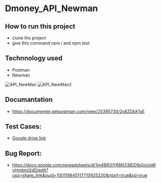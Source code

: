 # Dmoney_API_Newman

## How to run this project
- clone the project
- give this command  npm  i  and  npm test

## Technnology used
- Postman
- Newman

![API_NewMan](https://user-images.githubusercontent.com/28690228/214348843-b2851868-7c70-46df-9370-6e104ed255b5.png)
![API_NewMan2](https://user-images.githubusercontent.com/28690228/214348861-0f4a627f-8114-4a0e-8fd8-f68e4f3b9926.png)


## Documantation
 - https://documenter.getpostman.com/view/25395730/2s8ZDbX1sE
 
## Test Cases:
- [Google drive link](https://docs.google.com/spreadsheets/d/1WvKZe_UNduP8C44cVpNdVmLjLLCePUnh/edit?usp=share_link&ouid=100119845117710925220&rtpof=true&sd=true)

## Bug Report:
- https://docs.google.com/spreadsheets/d/1m4BR3iYR6N33lEjDlbGoUsWvHmbmI2dD/edit?usp=share_link&ouid=100119845117710925220&rtpof=true&sd=true
